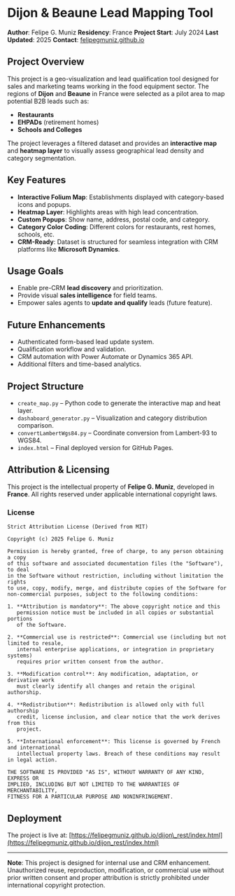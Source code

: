 # Dijon & Beaune Lead Mapping Tool

**Author**: Felipe G. Muniz &#x20;
**Residency**: France &#x20;
**Project Start**: July 2024 &#x20;
**Last Updated**: 2025 &#x20;
**Contact**: [felipegmuniz.github.io](https://felipegmuniz.github.io)

## Project Overview

This project is a geo-visualization and lead qualification tool designed for sales and marketing teams working in the food equipment sector. The regions of **Dijon** and **Beaune** in France were selected as a pilot area to map potential B2B leads such as:

* **Restaurants**
* **EHPADs** (retirement homes)
* **Schools and Colleges**

The project leverages a filtered dataset and provides an **interactive map** and **heatmap layer** to visually assess geographical lead density and category segmentation.

## Key Features

* **Interactive Folium Map**: Establishments displayed with category-based icons and popups.
* **Heatmap Layer**: Highlights areas with high lead concentration.
* **Custom Popups**: Show name, address, postal code, and category.
* **Category Color Coding**: Different colors for restaurants, rest homes, schools, etc.
* **CRM-Ready**: Dataset is structured for seamless integration with CRM platforms like **Microsoft Dynamics**.

## Usage Goals

* Enable pre-CRM **lead discovery** and prioritization.
* Provide visual **sales intelligence** for field teams.
* Empower sales agents to **update and qualify** leads (future feature).

## Future Enhancements

* Authenticated form-based lead update system.
* Qualification workflow and validation.
* CRM automation with Power Automate or Dynamics 365 API.
* Additional filters and time-based analytics.

## Project Structure

* `create_map.py` – Python code to generate the interactive map and heat layer.
* `dashaboard_generator.py` – Visualization and category distribution comparison.
* `convertLambertWgs84.py` – Coordinate conversion from Lambert-93 to WGS84.
* `index.html` – Final deployed version for GitHub Pages.

## Attribution & Licensing

This project is the intellectual property of **Felipe G. Muniz**, developed in **France**. All rights reserved under applicable international copyright laws.

### License

```
Strict Attribution License (Derived from MIT)

Copyright (c) 2025 Felipe G. Muniz

Permission is hereby granted, free of charge, to any person obtaining a copy
of this software and associated documentation files (the "Software"), to deal
in the Software without restriction, including without limitation the rights
to use, copy, modify, merge, and distribute copies of the Software for
non-commercial purposes, subject to the following conditions:

1. **Attribution is mandatory**: The above copyright notice and this
   permission notice must be included in all copies or substantial portions
   of the Software.

2. **Commercial use is restricted**: Commercial use (including but not limited to resale,
   internal enterprise applications, or integration in proprietary systems)
   requires prior written consent from the author.

3. **Modification control**: Any modification, adaptation, or derivative work
   must clearly identify all changes and retain the original authorship.

4. **Redistribution**: Redistribution is allowed only with full authorship
   credit, license inclusion, and clear notice that the work derives from this
   project.

5. **International enforcement**: This license is governed by French and international
   intellectual property laws. Breach of these conditions may result in legal action.

THE SOFTWARE IS PROVIDED "AS IS", WITHOUT WARRANTY OF ANY KIND, EXPRESS OR
IMPLIED, INCLUDING BUT NOT LIMITED TO THE WARRANTIES OF MERCHANTABILITY,
FITNESS FOR A PARTICULAR PURPOSE AND NONINFRINGEMENT.
```

## Deployment

The project is live at: &#x20;
 [https://felipegmuniz.github.io/dijon\_rest/index.html](https://felipegmuniz.github.io/dijon_rest/index.html)

---

**Note**: This project is designed for internal use and CRM enhancement. Unauthorized reuse, reproduction, modification, or commercial use without prior written consent and proper attribution is strictly prohibited under international copyright protection.
